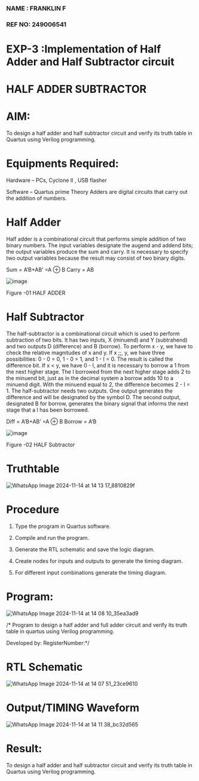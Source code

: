 ### NAME : FRANKLIN F
### REF NO: 249006541
# EXP-3 :Implementation of Half Adder and Half Subtractor circuit
# HALF ADDER SUBTRACTOR



# AIM:

To design a half adder and half subtractor circuit and verify its truth table in Quartus using Verilog programming.

# Equipments Required:

Hardware – PCs, Cyclone II , USB flasher 

Software – Quartus prime Theory Adders are digital circuits that carry out the addition of numbers.

# Half Adder

Half adder is a combinational circuit that performs simple addition of two binary numbers. The input variables designate the augend and addend bits; the output variables produce the sum and carry. It is necessary to specify two output variables because the result may consist of two binary digits.

Sum = A’B+AB’ =A ⊕ B Carry = AB

![image](https://github.com/naavaneetha/HALF_ADDER_SUBTRACTOR/assets/154305477/bd4a0b2c-cdbc-4184-ab08-81578f121e1f)

Figure -01 HALF ADDER

# Half Subtractor

The half-subtractor is a combinational circuit which is used to perform subtraction of two bits. It has two inputs, X (minuend) and Y (subtrahend) and two outputs D (difference) and B (borrow). To perform x - y, we have to check the relative magnitudes of x and y. If x ;;, y, we have three possibilities: 0 - 0 = 0, 1 - 0 = 1, and 1 - I = 0. The result is called the difference bit. If x < y, we have 0 - I, and it is necessary to borrow a 1 from the next higher stage. The I borrowed from the next higher stage adds 2 to the minuend bit, just as in the decimal system a borrow adds 10 to a minuend digit. With the minuend equal to 2, the difference becomes 2 - I = 1. The half-subtractor needs two outputs. One output generates the difference and will be designated by the symbol D. The second output, designated B for borrow, generates the binary signal that informs the next stage that a I has been borrowed. 

Diff = A’B+AB’ =A ⊕ B
Borrow = A’B

 ![image](https://github.com/naavaneetha/HALF_ADDER_SUBTRACTOR/assets/154305477/d76b099c-513f-4e7c-843a-e2fd028a531a)

Figure -02 HALF Subtractor

# Truthtable
![WhatsApp Image 2024-11-14 at 14 13 17_8810829f](https://github.com/user-attachments/assets/56e95e5e-293f-47f9-982e-573ecee93764)

# Procedure

1.	Type the program in Quartus software.

2.	Compile and run the program.

3.	Generate the RTL schematic and save the logic diagram.

4.	Create nodes for inputs and outputs to generate the timing diagram.

5.	For different input combinations generate the timing diagram.


# Program:
![WhatsApp Image 2024-11-14 at 14 08 10_35ea3ad9](https://github.com/user-attachments/assets/2a12f40f-235c-49c7-a0f7-07db41d1e887)

/* Program to design a half adder and full adder circuit and verify its truth table in quartus using Verilog programming.

Developed by: RegisterNumber:*/

# RTL Schematic
![WhatsApp Image 2024-11-14 at 14 07 51_23ce9610](https://github.com/user-attachments/assets/099a4b3f-7e89-446c-a3b2-0c7b92ecfe80)


# Output/TIMING Waveform
![WhatsApp Image 2024-11-14 at 14 11 38_bc32d565](https://github.com/user-attachments/assets/64011434-a5ba-467b-bacf-48a8ebe0ad37)

# Result:
To design a half adder and half subtractor circuit and verify its truth table in Quartus using Verilog programming.
